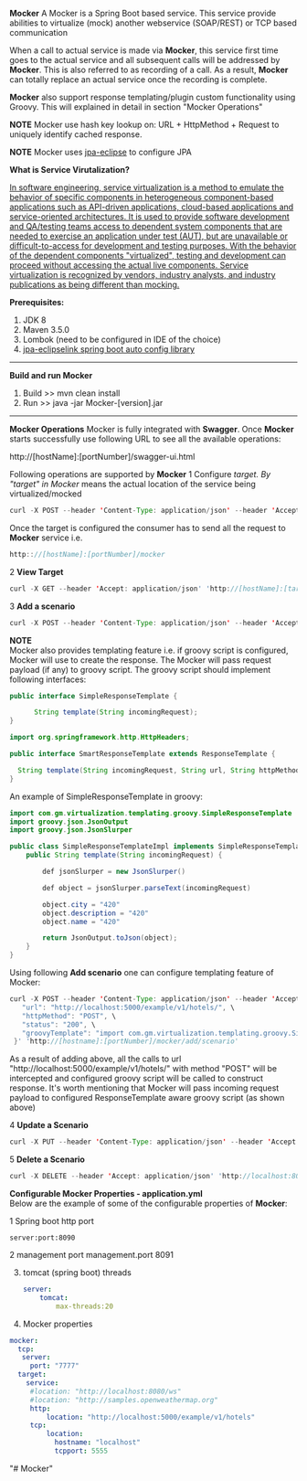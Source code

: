 **Mocker**
A Mocker is a Spring Boot based service. This service provide abilities to virtualize (mock) another webservice 
(SOAP/REST) or TCP based communication

When a call to actual service is made via **Mocker**, this service first time goes to the actual service and all
subsequent calls will be addressed by **Mocker**. This is also referred to as recording of a call. As a result, **Mocker** can
totally replace an actual service once the recording is complete.

**Mocker** also support response templating/plugin custom functionality using Groovy. This will explained in detail in section "Mocker Operations"

**NOTE** Mocker use hash key lookup on: URL + HttpMethod + Request to uniquely identify cached response.

**NOTE**  Mocker uses [jpa-eclipse](https://github.com/mgorav/jpa-eclipselink) to configure JPA

**What is Service Virutalization?**

[In software engineering, service virtualization is a method to emulate the behavior of specific components in 
heterogeneous component-based applications such as API-driven applications, cloud-based applications and 
service-oriented architectures. It is used to provide software development and QA/testing teams access to dependent 
system components that are needed to exercise an application under test (AUT), but are unavailable or 
difficult-to-access for development and testing purposes. With the behavior of the dependent components "virtualized", 
testing and development can proceed without accessing the actual live components. Service virtualization is recognized 
by vendors, industry analysts, and industry publications as being different than mocking.](https://en.wikipedia.org/wiki/Service_virtualization)



**Prerequisites:**
1. JDK 8
2. Maven 3.5.0
3. Lombok (need to be configured in IDE of the choice)
4. [jpa-eclipselink spring boot auto config library](https://github.com/mgorav/jpa-eclipselink)

----------

**Build and run Mocker**
1. Build >> mvn clean install
2. Run   >> java -jar Mocker-[version].jar

----------

**Mocker Operations**
Mocker is fully integrated with **Swagger**. Once **Mocker** starts successfully use following URL to see all the
available operations:

http://[hostName]:[portNumber]/swagger-ui.html

Following operations are supported by **Mocker**
1 Configure **target*. By "target" in *Mocker** means the actual location of the service being virtualized/mocked
  ````java
curl -X POST --header 'Content-Type: application/json' --header 'Accept: application/text' 'http://[hostName]:[portNumber]/mocker/change/target?url=http%3A%2F%2Flocalhost%3A8080%2Fws'
  ````
Once the target is configured the consumer has to send all the request to **Mocker** service i.e.
  ````java
http:://[hostName]:[portNumber]/mocker
  ````
2  **View Target**
  ````java
curl -X GET --header 'Accept: application/json' 'http://[hostName]:[target]/mocker/view/target'
  ````
  
3 **Add a scenario**  
  ````java
curl -X POST --header 'Content-Type: application/json' --header 'Accept: text/plain' 'http://[hostName]:[portNumber]/mocker/add/scenario?url=http%3A%2F%2Flocalhost%3A8080%2Fws&httpMethod=POST&status=200&httpHeaders=Accept%3Dapplication%2Fjson%2CContent-Type%3Dapplication%2Fjson&request=%7B%20%22attr%22%3A%22value%22%7D&response=%7B%20%22status%22%3A%22sucess%22%7D'
  ````
  
**NOTE**  
 Mocker also provides templating feature i.e. if groovy script is configured, Mocker will use to create the response. 
 The Mocker will pass request payload (if any) to groovy script. The groovy script should implement following 
 interfaces:
 
 ```` java
 public interface SimpleResponseTemplate {
 
       String template(String incomingRequest);
 }
 ````
 
  ```` java
import org.springframework.http.HttpHeaders;

public interface SmartResponseTemplate extends ResponseTemplate {

    String template(String incomingRequest, String url, String httpMethod, HttpHeaders httpHeaders);
}

  ````


An example of SimpleResponseTemplate in groovy:
 ```` java
 import com.gm.virtualization.templating.groovy.SimpleResponseTemplate  
 import groovy.json.JsonOutput  
 import groovy.json.JsonSlurper  
 
 public class SimpleResponseTemplateImpl implements SimpleResponseTemplate {  
     public String template(String incomingRequest) {  
 
         def jsonSlurper = new JsonSlurper()  
 
         def object = jsonSlurper.parseText(incomingRequest)  
 
         object.city = "420"  
         object.description = "420"  
         object.name = "420"  
 
         return JsonOutput.toJson(object);  
     }  
 }  
 ````
 
 Using following **Add scenario** one can configure templating feature of Mocker:
 
  ````java
  curl -X POST --header 'Content-Type: application/json' --header 'Accept: text/plain' -d '{ \ 
     "url": "http://localhost:5000/example/v1/hotels/", \ 
     "httpMethod": "POST", \ 
     "status": "200", \ 
     "groovyTemplate": "import com.gm.virtualization.templating.groovy.SimpleResponseTemplate\nimport groovy.json.JsonOutput\nimport groovy.json.JsonSlurper\n\npublic class SimpleResponseTemplateImpl implements SimpleResponseTemplate{\n    public String template(String incomingRequest) {\n\n        def jsonSlurper = new JsonSlurper()\n\n        def object = jsonSlurper.parseText(incomingRequest)\n\n        object.city = \"420\"\n        object.description = \"420\"\n        object.name = \"420\"\n\n        return JsonOutput.toJson(object) \n    }\n} " \ 
   }' 'http://[hostname]:[portNumber]/mocker/add/scenario'
   ````
   
As a result of adding above, all the calls to url "http://localhost:5000/example/v1/hotels/" with method "POST" will
be intercepted and configured groovy script will be called to construct response. It's worth mentioning that Mocker 
will pass incoming request payload to configured ResponseTemplate aware groovy script (as shown above)
 




4  **Update a Scenario**  

  ````java
curl -X PUT --header 'Content-Type: application/json' --header 'Accept: application/json' 'http://[hostName]:[portNumber]/mocker/update/scenario?status=201'
 ````
5  **Delete a Scenario**  

  ````java
curl -X DELETE --header 'Accept: application/json' 'http://localhost:8090/mocker/delete/scenario?url=http%3A%2F%2Flocalhost%3A8080%2Fws&httpMethod=POST'
  ````

**Configurable Mocker Properties - application.yml**  
Below are the example of some of the configurable properties of **Mocker**:

1 Spring boot http port
  
    server:port:8090  
   
2 management port
    management.port 8091
  
3. tomcat (spring boot) threads
    ```` yaml
    server:  
        tomcat:  
            max-threads:20
    ````
    
4. Mocker properties  
 ```` yaml
mocker:
   tcp:
    server:
      port: "7777"
   target:
     service:
      #location: "http://localhost:8080/ws"
      #location: "http://samples.openweathermap.org"
      http:
          location: "http://localhost:5000/example/v1/hotels"
      tcp:
          location:
            hostname: "localhost"
            tcpport: 5555
 ````
 






"# Mocker" 
